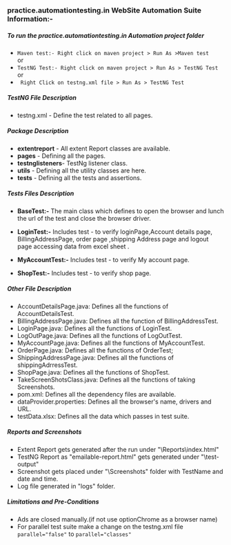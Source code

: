 ### practice.automationtesting.in WebSite Automation Suite Information:-

##### To run the practice.automationtesting.in  Automation project folder
- `Maven test:- Right click on maven project > Run As >Maven test`  
or  
- `TestNG Test:- Right click on maven project > Run As > TestNG Test `   
or    
- ` Right Click on testng.xml file > Run As > TestNG Test`

##### TestNG File Description
* testng.xml - Define the test related to all pages.  
   
##### Package Description
- **extentreport** - All extent Report classes are available.
- **pages** - Defining all the pages.
- **testnglisteners**- TestNg listener class.
- **utils** - Defining all the utility classes are here.
- **tests** - Defining all the tests and assertions.
  
##### Tests Files Description
+  **BaseTest:-** The main class which defines to open the browser and lunch the url of the test  and close the browser 					driver.
  
+ **LoginTest:-** Includes test - to verify loginPage,Account details page, BillingAddressPage, order page ,shipping 					Address page and logout page accessing data from excel sheet .  
+ **MyAccountTest:-** Includes test - to verify My account page.
+ **ShopTest:-** Includes test - to verify shop page.  
     

##### Other File Description
+ AccountDetailsPage.java: Defines all the functions of AccountDetailsTest.  
+ BillingAddressPage.java: Defines all the function of BillingAddressTest.  
+ LoginPage.java: Defines all the functions of LoginTest.
+ LogOutPage.java: Defines all the functions of LogOutTest.
+ MyAccountPage.java: Defines all the functions of MyAccountTest.
+ OrderPage.java: Defines all the functions of OrderTest;
+ ShippingAddressPage.java: Defines all the functions of shippingAdrressTest.
+ ShopPage.java: Defines all the functions of ShopTest.
+ TakeScreenShotsClass.java: Defines all the functions of taking Screenshots.
+ pom.xml: Defines all the dependency files are available.
+ dataProvider.properties: Defines all the browser's name, drivers and URL.
+ testData.xlsx: Defines all the data which passes in test suite.


##### Reports and Screenshots
+ Extent Report gets generated after the run under "\Reports\index.html"
+ TestNG Report as "emailable-report.html"  gets generated under "\test-output"
+ Screenshot gets placed under "\Screenshots" folder with TestName and date and time.
+ Log file generated in "logs" folder.

##### Limitations and Pre-Conditions
+ Ads are closed manually.(if not use optionChrome as a browser name)
+ For parallel test suite make a change on the testng.xml file `parallel="false"` to `parallel="classes"`
